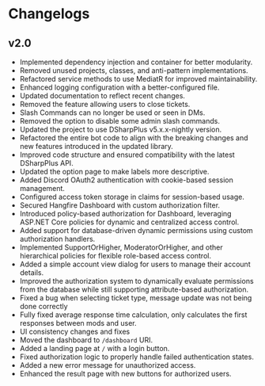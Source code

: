 # Changelogs

## v2.0
- Implemented dependency injection and container for better modularity.
- Removed unused projects, classes, and anti-pattern implementations.
- Refactored service methods to use MediatR for improved maintainability.
- Enhanced logging configuration with a better-configured file.
- Updated documentation to reflect recent changes.
- Removed the feature allowing users to close tickets.
- Slash Commands can no longer be used or seen in DMs.
- Removed the option to disable some admin slash commands.
- Updated the project to use DSharpPlus v5.x.x-nightly version.
- Refactored the entire bot code to align with the breaking changes and new features introduced in the updated library.
- Improved code structure and ensured compatibility with the latest DSharpPlus API.
- Updated the option page to make labels more descriptive.
- Added Discord OAuth2 authentication with cookie-based session management.
- Configured access token storage in claims for session-based usage.
- Secured Hangfire Dashboard with custom authorization filter.
- Introduced policy-based authorization for Dashboard, leveraging ASP.NET Core policies for dynamic and centralized access control.
- Added support for database-driven dynamic permissions using custom authorization handlers.
- Implemented SupportOrHigher, ModeratorOrHigher, and other hierarchical policies for flexible role-based access control.
- Added a simple account view dialog for users to manage their account details.
- Improved the authorization system to dynamically evaluate permissions from the database while still supporting attribute-based authorization.
- Fixed a bug when selecting ticket type, message update was not being done correctly
- Fully fixed average response time calculation, only calculates the first responses between mods and user.
- UI consistency changes and fixes
- Moved the dashboard to `/dashboard` URI.
- Added a landing page at `/` with a login button.
- Fixed authorization logic to properly handle failed authentication states.
- Added a new error message for unauthorized access.
- Enhanced the result page with new buttons for authorized users.